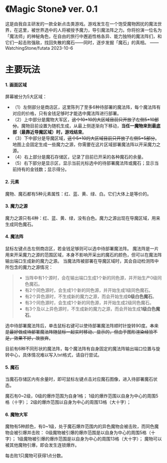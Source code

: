 # 《Magic Stone》    ver. 0.1  
这是由我自主研发的一款全新点击类游戏。游戏发生在一个饱受魔物困扰的魔法世界，在这里，被世界选中的人将被授予魔力，导引魔法阵之力。你将扮演一位名为「魔法师」的神秘角色，在自由的旅行中邂逅性格各异、能力独特的魔法阵们，和它们一起击败强敌，找回失散的魔石——同时，逐步发掘「魔石」的真相。     ——WatchingStone/futata  2023-10-6

# 主要玩法
#### 1. 画面区域
屏幕被分为5大区域：
* （1）左侧部分是商店区，这里陈列了至多6种待部署的魔法阵，每个魔法阵有对应的价格，只有金钱足够时才能选中魔法阵进行部署。
* （2）上中部分是魔物大军区，~~这个10\*10的大区域目前只开放了左侧5\*10部分~~。魔物目前设置为随机生成，从最上侧逐渐向下移动，**当任一魔物来到最底部（最靠近导魔区域）时，游戏结束**。
* （3）下中部分是导魔区域，~~这个5\*10的大区域目前只开放了左侧5\*5部分~~。地图上会固定生成一些魔力之源，你需要在这片区域部署魔法阵以开采魔力之源。
* （4）右上部分是魔石存储区，记录了目前已开采的各种魔石的余量。
* （5）右下部分是显示区，显示当前光标选中的待部署魔法阵或魔石；显示当前持有的金钱数；显示得分。

#### 2. 元素
魔物、魔石都有5种元素属性：红、蓝、黄、绿、白。它们大体上是等价的。

#### 3. 魔力之源
魔力之源只有4种：红、蓝、黄、绿，没有白色。魔力之源出现在导魔区域，用来生成同色魔石。

#### 4. 魔法阵
鼠标左键点击左侧商店区，若金钱足够则可以选中待部署魔法阵。
魔法阵是一片用来开采魔力之源的范围区域，本身不影响开采出的魔石的颜色，但可以在魔法阵输出端口生成新的魔力之源。
当魔法阵被部署在导魔区域时，其会自动检测阵中所包含的魔力之源情况：
> * 当阵中有1个源时，会在输出端口生成1个新的同色源，并开始生产0级同色魔石。
> * 有2个同色源时，会生成1个新的同色源，并开始生成1级同色魔石。
> * 有2个异色源时，不生成新的魔力之源，而会开始生成**0级白色魔石**。
> * 有3个同色源时，会生成1个新的同色源，并开始生成2级同色魔石。
> * 有3个及以上异色源时，不生成新的魔力之源，而会开始生成**1级白色魔石**。

选中待部署魔法阵后，单击鼠标右键可以使待部署魔法阵顺时针旋转90度。~~本来是最好做成待部署魔法阵随鼠标一起实时移动、显示的，但由于图形渲染经验不足，效果不好，故放弃~~。

目前有6种不同形状的魔法阵，每个魔法阵有自身固定的魔法阵输出端口位置与旋转中心，具体情况难以写入txt格式，请自行尝试。

#### 5. 魔石
当魔石存储区内有余量时，即可鼠标左键点击对应魔石图像，进入待部署魔石状态。

魔石有0~2级，0级的爆炸范围为自身1格；
1级的爆炸范围以自身为中心的周围5格（十字）；
2级的爆炸范围以自身为中心的周围13格（大十字）；

#### 6. 魔物大军
魔物有5种颜色，有0~1级，处于魔石爆炸范围内的异色魔物会被击败，而同色魔物会被引爆并击败：
0级魔物被引爆的爆炸范围是以自身为中心的周围5格（十字）；
1级魔物被引爆的爆炸范围是以自身为中心的周围13格（大十字）；
魔物可以被其他魔物引爆，即会发生连锁爆炸。

每击败1只魔物可获得1点分数。
